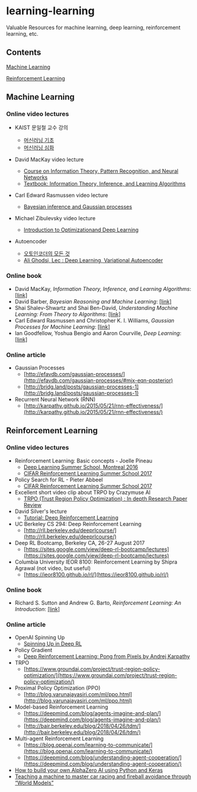# learning-learning
Valuable Resources for machine learning, deep learning, reinforcement learning, etc.

## Contents
[Machine Learning](#machine-learning)

[Reinforcement Learning](#reinforcement-learning)

## Machine Learning

### Online video lectures

* KAIST 문일철 교수 강의
  + [머신러닝 기초](https://www.youtube.com/watch?v=t6S7ekXz3aY&list=PLbhbGI_ppZISMV4tAWHlytBqNq1-lb8bz)
  + [머신러닝 심화](https://www.youtube.com/watch?v=4w1lidx6mV4&list=PLbhbGI_ppZIRPeAjprW9u9A46IJlGFdLn)

* David MacKay video lecture
  + [Course on Information Theory, Pattern Recognition, and Neural Networks](http://videolectures.net/course_information_theory_pattern_recognition/)
  + [Textbook: Information Theory, Inference, and Learning Algorithms](http://www.inference.org.uk/itila/)

* Carl Edward Rasmussen video lecture
  + [Bayesian inference and Gaussian processes](http://videolectures.net/mlss07_rasmussen_bigp/?q=bayesian)
  
* Michael Zibulevsky video lecture
  + [Introduction to Optimizationand Deep Learning](https://sites.google.com/site/michaelzibulevsky/optimization-course/)
  
* Autoencoder
  + [오토인코더의 모든 것](https://d2.naver.com/news/0956269)
  + [Ali Ghodsi, Lec : Deep Learning, Variational Autoencoder](https://www.youtube.com/watch?v=uaaqyVS9-rM&index=12&t=11s&list=WL)

### Online book
* David MacKay, *Information Theory, Inference, and Learning Algorithms*: [[link]](http://www.inference.org.uk/itila/)
* David Barber, *Bayesian Reasoning and Machine Learning*: [[link]](http://www.cs.ucl.ac.uk/staff/d.barber/brml/)
* Shai Shalev-Shwartz and Shai Ben-David, *Understanding Machine Learning: From Theory to Algorithms*: [[link]](http://www.cs.huji.ac.il/~shais/UnderstandingMachineLearning/)
* Carl Edward Rasmussen and Christopher K. I. Williams, *Gaussian Processes for Machine Learning*: [[link]](http://www.gaussianprocess.org/gpml/)
* Ian Goodfellow, Yoshua Bengio and Aaron Courville, *Deep Learning*: [[link]](http://www.deeplearningbook.org/)

### Online article
* Gaussian Processes
  + [http://efavdb.com/gaussian-processes/](http://efavdb.com/gaussian-processes/#mjx-eqn-posterior)
  + [http://bridg.land/posts/gaussian-processes-1](http://bridg.land/posts/gaussian-processes-1)
* Recurrent Neural Network (RNN)
  + [http://karpathy.github.io/2015/05/21/rnn-effectiveness/](http://karpathy.github.io/2015/05/21/rnn-effectiveness/)
  
## Reinforcement Learning

### Online video lectures
* Reinforcement Learning: Basic concepts - Joelle Pineau
  + [Deep Learning Summer School, Montreal 2016](http://videolectures.net/deeplearning2016_pineau_reinforcement_learning/?q=reinforcement%20learning)
  + [CIFAR Reinforcement Learning Summer School 2017](http://videolectures.net/deeplearning2017_pineau_reinforcement_learning/?q=reinforcement%20learning)
* Policy Search for RL - Pieter Abbeel
  + [CIFAR Reinforcement Learning Summer School 2017](http://videolectures.net/deeplearning2017_abbeel_policy_search/)
* Excellent short video clip about TRPO by Crazymuse AI
  + [TRPO (Trust Region Policy Optimization) : In depth Research Paper Review](https://www.youtube.com/watch?v=CKaN5PgkSBc)
* David Silver's lecture
  + [Tutorial: Deep Reinforcement Learning](http://videolectures.net/rldm2015_silver_reinforcement_learning/?q=reinforcement%20learning)
* UC Berkeley CS 294: Deep Reinforcement Learning
  + [http://rll.berkeley.edu/deeprlcourse/](http://rll.berkeley.edu/deeprlcourse/)
* Deep RL Bootcamp, Berkeley CA, 26-27 August 2017
  + [https://sites.google.com/view/deep-rl-bootcamp/lectures](https://sites.google.com/view/deep-rl-bootcamp/lectures)
* Columbia University IEOR 8100: Reinforcement Learning by Shipra Agrawal (not video, but useful)
  + [https://ieor8100.github.io/rl/](https://ieor8100.github.io/rl/)

### Online book
* Richard S. Sutton and Andrew G. Barto, *Reinforcement Learning: An Introduction*: [[link]](http://incompleteideas.net/book/the-book-2nd.html)

### Online article
* OpenAI Spinning Up
  + [Spinning Up in Deep RL](https://spinningup.openai.com/en/latest/)
* Policy Gradient
  + [Deep Reinforcement Learning: Pong from Pixels by Andrej Karpathy](http://karpathy.github.io/2016/05/31/rl/)
* TRPO
  + [https://www.groundai.com/project/trust-region-policy-optimization/](https://www.groundai.com/project/trust-region-policy-optimization/)
* Proximal Policy Optimization (PPO)
  + [http://blog.varunajayasiri.com/ml/ppo.html](http://blog.varunajayasiri.com/ml/ppo.html)
* Model-based Reinforcement Learning
  + [https://deepmind.com/blog/agents-imagine-and-plan/](https://deepmind.com/blog/agents-imagine-and-plan/)
  + [http://bair.berkeley.edu/blog/2018/04/26/tdm/](http://bair.berkeley.edu/blog/2018/04/26/tdm/)
* Multi-agent Reinforcement Learning
  + [https://blog.openai.com/learning-to-communicate/](https://blog.openai.com/learning-to-communicate/)
  + [https://deepmind.com/blog/understanding-agent-cooperation/](https://deepmind.com/blog/understanding-agent-cooperation/)
* [How to build your own AlphaZero AI using Python and Keras](https://medium.com/applied-data-science/how-to-build-your-own-alphazero-ai-using-python-and-keras-7f664945c188)
* [Teaching a machine to master car racing and fireball avoidance through “World Models”](https://medium.com/applied-data-science/how-to-build-your-own-world-model-using-python-and-keras-64fb388ba459)

